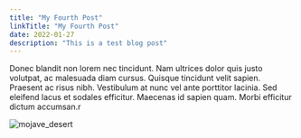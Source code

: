 ```yaml
---
title: "My Fourth Post"
linkTitle: "My Fourth Post"
date: 2022-01-27
description: "This is a test blog post"
---
```


Donec blandit non lorem nec tincidunt. Nam ultrices dolor quis justo volutpat, ac malesuada diam cursus. Quisque tincidunt velit sapien. Praesent ac risus nibh. Vestibulum at nunc vel ante porttitor lacinia. Sed eleifend lacus et sodales efficitur. Maecenas id sapien quam. Morbi efficitur dictum accumsan.r

![mojave_desert](https://user-images.githubusercontent.com/38515818/151514016-da90e5c3-9e1a-4341-8d43-b5b61f4bc4ff.jpg)
